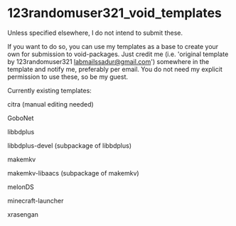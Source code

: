 # 123randomuser321_void_templates
Unless specified elsewhere, I do not intend to submit these.

If you want to do so, you can use my templates as a base to create your own for submission to void-packages.
Just credit me (i.e. 'original template by 123randomuser321 <labmailssadur@gmail.com>') somewhere in the template and notify me, preferably per email. You do not need my explicit permission to use these, so be my guest.



Currently existing templates:


citra (manual editing needed)

GoboNet

libbdplus

libbdplus-devel (subpackage of libbdplus)

makemkv

makemkv-libaacs (subpackage of makemkv)

melonDS

minecraft-launcher

xrasengan

